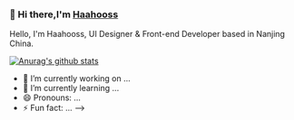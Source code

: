 ### 👋 Hi there,I'm [Haahooss](超链接地址 "https://github.com/Haahooss")

Hello, I'm Haahooss, UI Designer & Front-end Developer based in Nanjing China.

[![Anurag's github stats](https://github-readme-stats.vercel.app/api?username=Haahooss)](https://github.com/anuraghazra/github-readme-stats)

- 🔭 I’m currently working on ...
- 🌱 I’m currently learning ...
- 😄 Pronouns: ...
- ⚡ Fun fact: ...
-->
